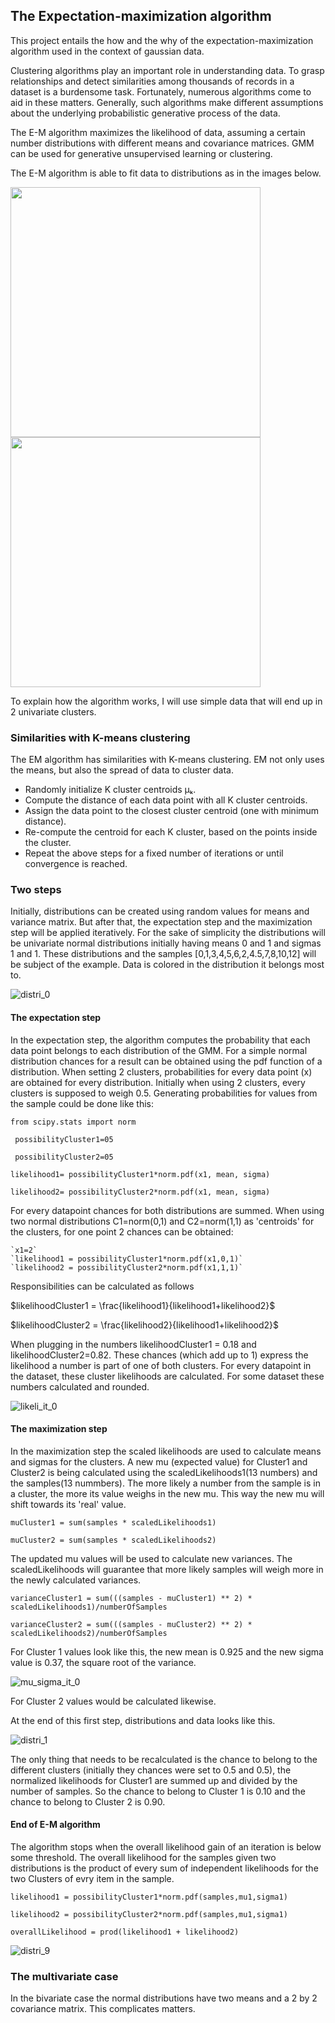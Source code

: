 ## The Expectation-maximization algorithm

This project entails the how and the why of the expectation-maximization algorithm used in the context of gaussian data. 

Clustering algorithms play an important role in understanding data. To grasp relationships and detect similarities among thousands of records in a dataset is a burdensome task. Fortunately, numerous algorithms come to aid in these matters. Generally, such algorithms make different assumptions about the underlying probabilistic generative process of the data.

The E-M algorithm maximizes the likelihood of data, assuming a certain number distributions with different means and covariance matrices. GMM can be used for generative unsupervised learning or clustering. 

The E-M algorithm is able to fit data to distributions as in the images below.

<img src="https://github.com/user-attachments/assets/3010d96f-9ee0-4398-9ebb-26a3d68ed8de" width="400" >

<img src="https://github.com/user-attachments/assets/9e977c85-7298-4b2c-9d18-c6e4433eba92" width="400" >

To explain how the algorithm works, I will use simple data that will end up in 2 univariate clusters.

### Similarities with  K-means clustering

The EM algorithm has similarities with K-means clustering. EM not only uses the means, but also the spread of data to cluster data.
* Randomly initialize K cluster centroids μₖ.
* Compute the distance of each data point with all K cluster centroids.
* Assign the data point to the closest cluster centroid (one with minimum distance).
* Re-compute the centroid for each K cluster, based on the points inside the cluster.
* Repeat the above steps for a fixed number of iterations or until convergence is reached.

### Two steps
Initially, distributions can be created using random values for means and variance matrix. But after that, the expectation step and the maximization step will be applied iteratively. For the sake of simplicity the distributions will be univariate normal distributions initially having means 0 and 1 and sigmas 1 and 1. These distributions and the samples [0,1,3,4,5,6,2,4.5,7,8,10,12] will be subject of the example. Data is colored in the distribution it belongs most to.

![distri_0](https://github.com/user-attachments/assets/3cd2f931-4070-4606-9b51-35cdaef824e0)


#### The expectation step
In the expectation step, the algorithm computes the probability that each data point belongs to each distribution of the GMM.
For a simple normal distribution chances for a result can be obtained using the pdf function of a distribution. When setting 2 clusters, probabilities for every data point (x) are obtained for every distribution. Initially when using 2 clusters, every clusters is supposed to weigh 0.5. Generating probabilities for values from the sample could be done like this:

  `from scipy.stats import norm`

  ` possibilityCluster1=05`

  ` possibilityCluster2=05`
  
  `likelihood1= possibilityCluster1*norm.pdf(x1, mean, sigma)`
  
  `likelihood2= possibilityCluster2*norm.pdf(x1, mean, sigma)`

For every datapoint chances for both distributions are summed.
When using two normal distributions C1=norm(0,1) and C2=norm(1,1) as 'centroids' for the clusters, for one point 2 chances can be obtained:

    `x1=2`
    `likelihood1 = possibilityCluster1*norm.pdf(x1,0,1)`
    `likelihood2 = possibilityCluster2*norm.pdf(x1,1,1)`

Responsibilities can be calculated as follows

$likelihoodCluster1 = \frac{likelihood1}{likelihood1+likelihood2}$

$likelihoodCluster2 = \frac{likelihood2}{likelihood1+likelihood2}$

When plugging in the numbers likelihoodCluster1 = 0.18 and likelihoodCluster2=0.82. These chances (which add up to 1) express the likelihood a number is part of one of both clusters. For every datapoint in the dataset, these cluster likelihoods are calculated. For some dataset these numbers calculated and rounded.

![likeli_it_0](https://github.com/user-attachments/assets/8c43dea1-ddf1-43c7-914d-a0cbaf3fd438)

#### The maximization step

In the maximization step the scaled likelihoods are used to calculate means and sigmas for the clusters. A new mu (expected value) for Cluster1 and Cluster2 is being calculated using the scaledLikelihoods1(13 numbers) and the samples(13 nummbers). The more likely a number from the sample is in a cluster, the more its value weighs in the new mu. This way the new mu will shift towards its 'real' value. 

`muCluster1 = sum(samples * scaledLikelihoods1)`

`muCluster2 = sum(samples * scaledLikelihoods2)`

The updated mu values will be used to calculate new variances. The scaledLikelihoods will guarantee that more likely samples will weigh more in the newly calculated variances.

`varianceCluster1 = sum(((samples - muCluster1) ** 2) * scaledLikelihoods1)/numberOfSamples`

`varianceCluster2 = sum(((samples - muCluster2) ** 2) * scaledLikelihoods2)/numberOfSamples`

For Cluster 1 values look like this, the new mean is 0.925 and the new sigma value is 0.37, the square root of the variance.

![mu_sigma_it_0](https://github.com/user-attachments/assets/137557ad-64dd-49c9-a0cc-08dd849fcaf9)

For Cluster 2 values would be calculated likewise.

At the end of this first step, distributions and data looks like this.

![distri_1](https://github.com/user-attachments/assets/bd625f77-19a5-49ae-bb09-4f663d09ebb5)

The only thing that needs to be recalculated is the chance to belong to the different clusters (initially they chances were set to 0.5 and 0.5), the normalized likelihoods for Cluster1 are summed up and divided by the number of samples. So the chance to belong to Cluster 1 is 0.10 and the chance to belong to Cluster 2 is 0.90.

#### End of E-M algorithm

The algorithm stops when the overall likelihood gain of an iteration  is below some threshold.
The overall likelihood for the samples given two distributions is the product of every sum of independent likelihoods for the two Clusters of evry item in the sample.

  `likelihood1 = possibilityCluster1*norm.pdf(samples,mu1,sigma1)`
  
  `likelihood2 = possibilityCluster2*norm.pdf(samples,mu1,sigma1)`
  
  `overallLikelihood = prod(likelihood1 + likelihood2)`

![distri_9](https://github.com/user-attachments/assets/67927e67-4a5d-48df-a07e-e25041335551)


### The multivariate case

In the bivariate case the normal distributions have two means and a 2 by 2 covariance matrix. This complicates matters.























